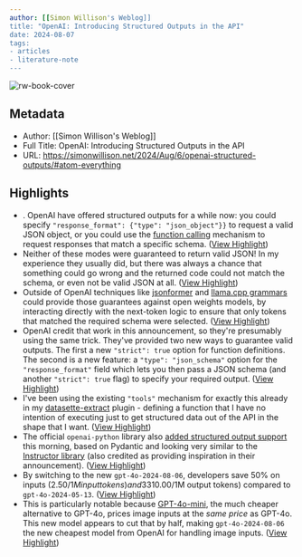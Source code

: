 ```yaml
---
author: [[Simon Willison's Weblog]]
title: "OpenAI: Introducing Structured Outputs in the API"
date: 2024-08-07
tags: 
- articles
- literature-note
---
```

![rw-book-cover](https://simonwillison.net/favicon.ico)

## Metadata
- Author: [[Simon Willison's Weblog]]
- Full Title: OpenAI: Introducing Structured Outputs in the API
- URL: https://simonwillison.net/2024/Aug/6/openai-structured-outputs/#atom-everything

## Highlights
- . OpenAI have offered structured outputs for a while now: you could specify `"response_format": {"type": "json_object"}}` to request a valid JSON object, or you could use the [function calling](https://platform.openai.com/docs/guides/function-calling) mechanism to request responses that match a specific schema. ([View Highlight](https://read.readwise.io/read/01j4mxxar1bemyp31f1rpryrjm))
- Neither of these modes were guaranteed to return valid JSON! In my experience they usually did, but there was always a chance that something could go wrong and the returned code could not match the schema, or even not be valid JSON at all. ([View Highlight](https://read.readwise.io/read/01j4mxxccw5zxcwtk33f64vbdc))
- Outside of OpenAI techniques like [jsonformer](https://github.com/1rgs/jsonformer) and [llama.cpp grammars](https://til.simonwillison.net/llms/llama-cpp-python-grammars) could provide those guarantees against open weights models, by interacting directly with the next-token logic to ensure that only tokens that matched the required schema were selected. ([View Highlight](https://read.readwise.io/read/01j4mxxefzt8wkk9a3hwm08jmz))
- OpenAI credit that work in this announcement, so they're presumably using the same trick. They've provided two new ways to guarantee valid outputs. The first a new `"strict": true` option for function definitions. The second is a new feature: a `"type": "json_schema"` option for the `"response_format"` field which lets you then pass a JSON schema (and another `"strict": true` flag) to specify your required output. ([View Highlight](https://read.readwise.io/read/01j4mxxxcp7tpek8kxfg1f0y6s))
- I've been using the existing `"tools"` mechanism for exactly this already in my [datasette-extract](https://github.com/datasette/datasette-extract) plugin - defining a function that I have no intention of executing just to get structured data out of the API in the shape that I want. ([View Highlight](https://read.readwise.io/read/01j4mxydp215ek0567x9pwx7ec))
- The official `openai-python` library also [added structured output support](https://github.com/openai/openai-python/commit/bf1ca86cf392eb0ffed1e146937c5d73d8a568f0) this morning, based on Pydantic and looking very similar to the [Instructor library](https://python.useinstructor.com/) (also credited as providing inspiration in their announcement). ([View Highlight](https://read.readwise.io/read/01j4mxz12qgrpwvvf08r6rv4ea))
- By switching to the new `gpt-4o-2024-08-06`, developers save 50% on inputs ($2.50/1M input tokens) and 33% on outputs ($10.00/1M output tokens) compared to `gpt-4o-2024-05-13`. ([View Highlight](https://read.readwise.io/read/01j4mxzqc1q292ertwz99662ec))
- This is particularly notable because [GPT-4o-mini](https://simonwillison.net/2024/Jul/18/gpt-4o-mini/), the much cheaper alternative to GPT-4o, prices image inputs at the *same price* as GPT-4o. This new model appears to cut that by half, making `gpt-4o-2024-08-06` the new cheapest model from OpenAI for handling image inputs. ([View Highlight](https://read.readwise.io/read/01j4my04mh7ww4f49vsc72bw02))
